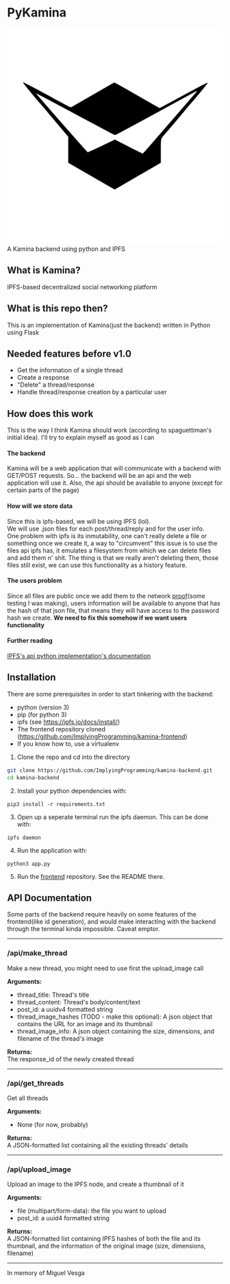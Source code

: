 # PyKamina
![Kamina_Logo](kamina_logo.svg)  
A Kamina backend using python and IPFS

## What is Kamina?
IPFS-based decentralized social networking platform

## What is this repo then?
This is an implementation of Kamina(just the backend) written in Python using Flask

## Needed features before v1.0
* Get the information of a single thread
* Create a response
* "Delete" a thread/response
* Handle thread/response creation by a particular user

## How does this work
This is the way I think Kamina should work (according to spaguettiman's initial idea). I'll try to explain myself as good as I can

#### The backend
Kamina will be a web application that will communicate with a backend with GET/POST requests. So... the backend will be an api and the web application will use it.
Also, the api should be available to anyone (except for certain parts of the page)

#### How will we store data
Since this is ipfs-based, we will be using IPFS (lol).  
We will use .json files for each post/thread/reply and for the user info.  
One problem with ipfs is its inmutability, one can't really delete a file or something once we create it, a way to "circumvent" this issue is to use the files api ipfs has, it emulates a filesystem from which we can delete files and add them n' shit. The thing is that we really aren't deleting them, those files still exist, we can use this functionality as a history feature.  

#### The users problem
Since all files are public once we add them to the network [proof](https://ipfs.io/ipfs/QmTKwydPody1deWXxQo7TZEpuZhFFzDkWpcYyeFyB9WdAb)(some testing I was making), users information will be available to anyone that has the hash of that json file, that means they will have access to the password hash we create. **We need to fix this somehow if we want users functionality**

#### Further reading
[IPFS's api python implementation's documentation](https://ipfs.io/ipns/QmZ86ow1byeyhNRJEatWxGPJKcnQKG7s51MtbHdxxUddTH/Software/Python/ipfsapi/)

## Installation

There are some prerequisites in order to start tinkering with the backend:
* python (version 3)
* pip (for python 3)
* ipfs (see https://ipfs.io/docs/install/)  
* The frontend repository cloned (https://github.com/ImplyingProgramming/kamina-frontend)
* If you know how to, use a virtualenv

1. Clone the repo and cd into the directory
```sh
git clone https://github.com/ImplyingProgramming/kamina-backend.git
cd kamina-backend
```

2. Install your python dependencies with:
```
pip3 install -r requirements.txt
```
3. Open up a seperate terminal run the ipfs daemon. This can be done with:
```
ipfs daemon
```
4. Run the application with:
```
python3 app.py
```
5. Run the [frontend](https://github.com/ImplyingProgramming/kamina-frontend) repository. See the README there.


## API Documentation
Some parts of the backend require heavily on some features of the
frontend(like id generation), and would make interacting with the backend
through the terminal kinda impossible. Caveat emptor.

----
### /api/make_thread
Make a new thread, you might need to use first the upload_image call

__Arguments:__
* thread_title: Thread's title
* thread_content: Thread's body/content/text
* post_id: a uuidv4 formatted string
* thread_image_hashes (TODO - make this optional): A json object that contains
the URL for an image and its thumbnail
* thread_image_info: A json object containing the size, dimensions, and filename
of the thread's image

__Returns:__  
The response_id of the newly created thread

----
### /api/get_threads
Get all threads

__Arguments:__
* None (for now, probably)

__Returns:__  
A JSON-formatted list containing all the existing threads' details

----
### /api/upload_image
Upload an image to the IPFS node, and create a thumbnail of it

__Arguments:__  
* file (multipart/form-data): the file you want to upload
* post_id: a uuid4 formatted string

__Returns:__  
A JSON-formatted list containing IPFS hashes of both the file and its thumbnail,
and the information of the original image (size, dimensions, filename)

----
In memory of Miguel Vesga